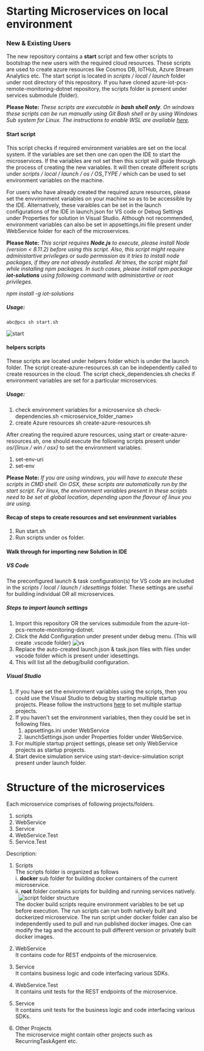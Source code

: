 Starting Microservices on local environment
=====
### New & Existing Users
The new repository contains a **start** script and few other scripts to bootstrap the new users with the required cloud resources. These scripts are used to create azure resources like Cosmos DB, IoTHub, Azure Stream Analytics etc. The start script is located in *scripts / local / launch* folder under root directory of this repository. If you have cloned azure-iot-pcs-remote-monitoring-dotnet repository, the scripts folder is present under services submodule (folder).

**Please Note:**
*These scripts are executable in **bash shell only**. On windows these scripts can be run manually using Git Bash shell or by using Windows Sub system for Linux. The instructions to enable WSL are available* *[here](https://docs.microsoft.com/en-us/windows/wsl/install-win10).*

#### Start script
This script checks if required environment variables are set on the local system. If the variables are set then one can open the IDE to start the microservices. If the variables are not set then this script will guide through the process of creating the new variables. It will then create different scripts under *scripts / local / launch / os / OS_TYPE /* which can be used to set environment variables on the machine.

For users who have already created the required azure resources, please set the envvironment variables on your machine so as to be accessible by the IDE. Alternatively, these varaibles can be set in the launch configurations of the IDE in launch.json for VS code or Debug Settings under Properties for solution in Visual Studio. Although not recommended, environment variables can also be set in appsettings.ini file present under WebService folder for each of the microservices.

**Please Note:**
*This script requires **Node.js** to execute, please install Node (version < 8.11.2) before using this script. Also, this script might require administartive privileges or sudo permission as it tries to install node packages, if they are not already installed. At times, the script might fail while installing npm packages. In such cases, please install npm package **iot-solutions** using following command with administartive or root privileges.*

*npm install -g iot-solutions*
&nbsp; 

##### Usage:   
````
abc@pcs sh start.sh   
````
![start](https://user-images.githubusercontent.com/39531904/44435771-6ab08280-a566-11e8-93c9-e6f35e5df247.PNG)
 
#### helpers scripts
These scripts are located under helpers folder which is under the launch folder. The script create-azure-resources.sh can be independently called to create resources in the cloud. The script check_dependencies.sh checks if environment variables are set for a particular microservices.
##### Usage:
1) check environment variables for a microservice 
sh check-dependencies.sh <microservice_folder_name> 
2) create Azure resources 
sh create-azure-resources.sh

After creating the required azure resources, using start or create-azure-resources.sh, one should execute the following scripts present under *os/{linux / win / osx}* to set the environment variables. 
1) set-env-uri
2) set-env

**Please Note:**
*If you are using windows, you will have to execute these scripts in CMD shell. On OSX, these scripts are automatically run by the start script. For linux, the environment variables present in these scripts need to be set at global location, depending upon the flavour of linux you are using.* 

#### Recap of steps to create resources and set environment variables
1) Run start.sh
2) Run scripts under os folder. 

#### Walk through for importing new Solution in IDE
##### VS Code 
The preconfigured launch & task configuration(s) for VS code are included in the *scripts / local / launch / idesettings* folder. These settings are useful for building individual OR all microservices. 

##### Steps to import launch settings
1) Import this repository OR the services submodule from the azure-iot-pcs-remote-monitoring-dotnet.
2) Click the Add Configuration under present under debug menu. (This will create .vscode folder) 
![vs](https://user-images.githubusercontent.com/39531904/44294751-611ad800-a251-11e8-8a14-7fc7bc3c6aed.PNG)
3) Replace the auto-created launch.json & task.json files with files under vscode folder which is present under idesettings. 
4) This will list all the debug/build configuration. 

##### Visual Studio
1) If you have set the environment variables using the scripts, then you could use the Visual Studio to debug by starting multiple startup projects. Please follow the instructions [here](https://msdn.microsoft.com/en-us/library/ms165413.aspx) to set multiple startup projects.
2) If you haven't set the environment variables, then they could be set in following files.
    1. appsettings.ini under WebService
    2. launchSettings.json under Properties folder under WebService.
3) For multiple startup project settings, please set only WebService projects as startup projects.   
4) Start device simulation service using start-device-simulation script present under launch folder.

Structure of the microservices
=========
Each microservice comprises of following projects/folders. 
1) scripts 
2) WebService  
3) Service  
4) WebService.Test  
5) Service.Test

Description: 
1) Scripts  
The scripts folder is organized as follows\
i. **docker** sub folder for building docker containers of the current microservice.\
ii. **root** folder contains scripts for building and running services natively.\
&nbsp; 
![script folder structure](https://user-images.githubusercontent.com/39531904/44290937-10df4e00-a230-11e8-9cd4-a9c0644e166b.PNG "Caption")\
The docker build scripts require environment variables to be set up before execution. The run scripts can run both natively built and dockerized microservice. The run script under docker folder can also be independently used to pull and run published docker images. One can modify the tag and the account to pull different version or privately built docker images.
&nbsp; 

2) WebService  
It contains code for REST endpoints of the microservice.
&nbsp;  

3) Service  
It contains business logic and code interfacing various SDKs. 
&nbsp;

4) WebService.Test  
It contains unit tests for the REST endpoints of the microservice. 
&nbsp; 

5) Service  
It contains unit tests for the business logic and code interfacing various SDKs.
&nbsp;  

6) Other Projects  
The microservice might contain other projects such as RecurringTaskAgent etc.
